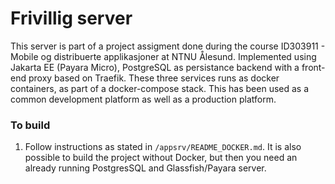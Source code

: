 # Frivillig server
This server is part of a project assigment done during the course ID303911 - Mobile og distribuerte applikasjoner at NTNU Ålesund.
Implemented using Jakarta EE (Payara Micro), PostgreSQL as persistance backend with a front-end proxy based on Traefik. These three services runs as
docker containers, as part of a docker-compose stack. This has been used as a common development platform as well as a production platform.

### To build
1. Follow instructions as stated in `/appsrv/README_DOCKER.md`. It is also possible to build the project without Docker, but then you need an already running PostgresSQL and Glassfish/Payara server.
